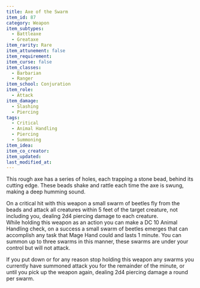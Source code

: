 ```yaml
---
title: Axe of the Swarm
item_id: 87
category: Weapon
item_subtypes:
  - Battleaxe
  - Greataxe
item_rarity: Rare
item_attunement: false
item_requirement:
item_curse: false
item_classes:
  - Barbarian
  - Ranger
item_school: Conjuration
item_role:
  - Attack
item_damage:
  - Slashing
  - Piercing
tags:
  - Critical
  - Animal Handling
  - Piercing
  - Summoning
item_idea:
item_co_creator:
item_updated:
last_modified_at:
---
```


This rough axe has a series of holes, each trapping a stone bead, behind its cutting edge. These beads shake and rattle each time the axe is swung, making a deep humming sound.

On a critical hit with this weapon a small swarm of beetles fly from the beads and attack all creatures within 5 feet of the target creature, not including you, dealing 2d4 piercing damage to each creature.    
While holding this weapon as an action you can make a DC 10 Animal Handling check, on a success a small swarm of beetles emerges that can accomplish any task that Mage Hand could and lasts 1 minute. You can summon up to three swarms in this manner, these swarms are under your control but will not attack.

If you put down or for any reason stop holding this weapon any swarms you currently have summoned attack you for the remainder of the minute, or until you pick up the weapon again, dealing 2d4 piercing damage a round per swarm.

